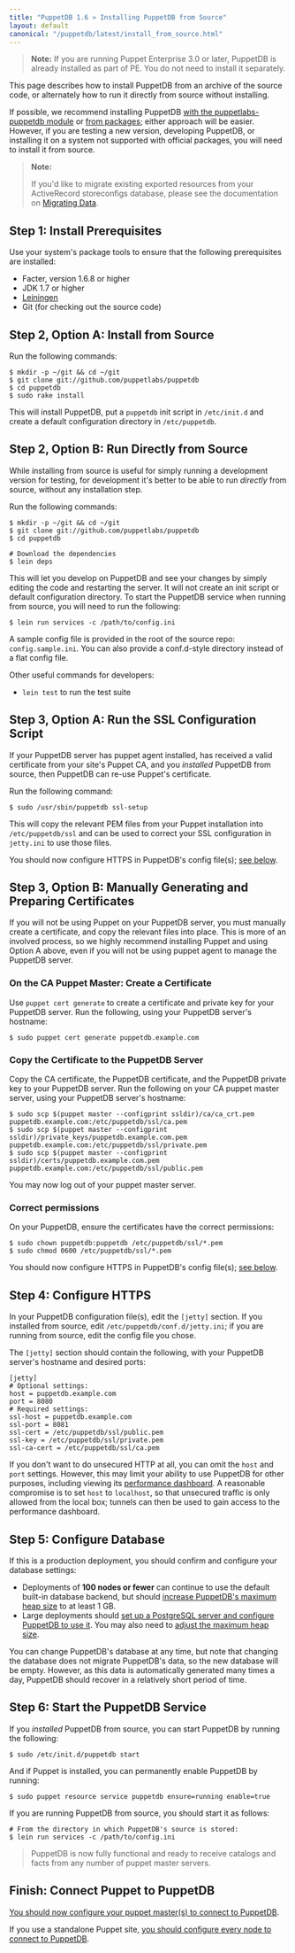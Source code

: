 ```yaml
---
title: "PuppetDB 1.6 » Installing PuppetDB from Source"
layout: default
canonical: "/puppetdb/latest/install_from_source.html"
---
```


[perf_dashboard]: ./maintain_and_tune.html#monitor-the-performance-dashboard
[leiningen]: https://github.com/technomancy/leiningen#installation
[configure_postgres]: ./configure.html#using-postgresql
[configure_heap]: ./configure.html#configuring-the-java-heap-size
[module]: ./install_via_module.html
[packages]: ./install_from_packages.html
[migrating]: ./migrate.html

> **Note:** If you are running Puppet Enterprise 3.0 or later, PuppetDB is already installed as part of PE. You do not need to install it separately.

This page describes how to install PuppetDB from an archive of the source code, or alternately how to run it directly from source without installing.

If possible, we recommend installing PuppetDB [with the puppetlabs-puppetdb module][module] or [from packages][packages]; either approach will be easier. However, if you are testing a new version, developing PuppetDB, or installing it on a system not supported with official packages, you will need to install it from source. 

> **Note:**
>
> If you'd like to migrate existing exported resources from your ActiveRecord storeconfigs database, please see the documentation on [Migrating Data][migrating].


Step 1: Install Prerequisites
-----

Use your system's package tools to ensure that the following prerequisites are installed:

* Facter, version 1.6.8 or higher <!-- TODO find the actual required version. Problem was a rake aborted! undefined method `downcase' for nil:NilClass error. -->
* JDK 1.7 or higher
* [Leiningen][]
* Git (for checking out the source code)


Step 2, Option A: Install from Source
-----

Run the following commands:

    $ mkdir -p ~/git && cd ~/git
    $ git clone git://github.com/puppetlabs/puppetdb
    $ cd puppetdb
    $ sudo rake install

This will install PuppetDB, put a `puppetdb` init script in `/etc/init.d` and create a default configuration directory in `/etc/puppetdb`.

Step 2, Option B: Run Directly from Source
-----

While installing from source is useful for simply running a development version
for testing, for development it's better to be able to run *directly* from
source, without any installation step. 

Run the following commands:

    $ mkdir -p ~/git && cd ~/git
    $ git clone git://github.com/puppetlabs/puppetdb
    $ cd puppetdb

    # Download the dependencies
    $ lein deps

This will let you develop on PuppetDB and see your changes by simply editing the code and restarting the server. It will not create an init script or default configuration directory. To start the PuppetDB service when running from source, you will need to run the following:

    $ lein run services -c /path/to/config.ini

A sample config file is provided in the root of the source repo:  `config.sample.ini`. You can also provide a conf.d-style directory instead of a flat config file. 

Other useful commands for developers:

* `lein test` to run the test suite

Step 3, Option A: Run the SSL Configuration Script
-----

If your PuppetDB server has puppet agent installed, has received a valid certificate from your site's Puppet CA, and you _installed_ PuppetDB from source, then PuppetDB can re-use Puppet's certificate. 

Run the following command: 

    $ sudo /usr/sbin/puppetdb ssl-setup

This will copy the relevant PEM files from your Puppet installation into `/etc/puppetdb/ssl` and can be used to correct your SSL configuration in `jetty.ini` to use those files.

You should now configure HTTPS in PuppetDB's config file(s); [see below](#step-4-configure-https).

Step 3, Option B: Manually Generating and Preparing Certificates
-----

If you will not be using Puppet on your PuppetDB server, you must manually create a certificate, and copy the relevant files into place. This is more of an involved process, so we highly recommend installing Puppet and using Option A above, even if you will not be using puppet agent to manage the PuppetDB server.

### On the CA Puppet Master: Create a Certificate

Use `puppet cert generate` to create a certificate and private key for your PuppetDB server. Run the following, using your PuppetDB server's hostname:

    $ sudo puppet cert generate puppetdb.example.com

### Copy the Certificate to the PuppetDB Server

Copy the CA certificate, the PuppetDB certificate, and the PuppetDB private key to your PuppetDB server. Run the following on your CA puppet master server, using your PuppetDB server's hostname:

    $ sudo scp $(puppet master --configprint ssldir)/ca/ca_crt.pem puppetdb.example.com:/etc/puppetdb/ssl/ca.pem
    $ sudo scp $(puppet master --configprint ssldir)/private_keys/puppetdb.example.com.pem puppetdb.example.com:/etc/puppetdb/ssl/private.pem
    $ sudo scp $(puppet master --configprint ssldir)/certs/puppetdb.example.com.pem puppetdb.example.com:/etc/puppetdb/ssl/public.pem

You may now log out of your puppet master server.

### Correct permissions

On your PuppetDB, ensure the certificates have the correct permissions:

    $ sudo chown puppetdb:puppetdb /etc/puppetdb/ssl/*.pem
    $ sudo chmod 0600 /etc/puppetdb/ssl/*.pem

You should now configure HTTPS in PuppetDB's config file(s); [see below](#step-4-configure-https).

Step 4: Configure HTTPS
-----

In your PuppetDB configuration file(s), edit the `[jetty]` section. If you installed from source, edit `/etc/puppetdb/conf.d/jetty.ini`; if you are running from source, edit the config file you chose.

The `[jetty]` section should contain the following, with your PuppetDB server's hostname and desired ports:

    [jetty]
    # Optional settings:
    host = puppetdb.example.com
    port = 8080
    # Required settings:
    ssl-host = puppetdb.example.com
    ssl-port = 8081
    ssl-cert = /etc/puppetdb/ssl/public.pem
    ssl-key = /etc/puppetdb/ssl/private.pem
    ssl-ca-cert = /etc/puppetdb/ssl/ca.pem

If you don't want to do unsecured HTTP at all, you can omit the `host` and `port` settings. However, this may limit your ability to use PuppetDB for other purposes, including viewing its [performance dashboard][perf_dashboard]. A reasonable compromise is to set `host` to `localhost`, so that unsecured traffic is only allowed from the local box; tunnels can then be used to gain access to the performance dashboard.

Step 5: Configure Database
-----

If this is a production deployment, you should confirm and configure your database settings:

- Deployments of **100 nodes or fewer** can continue to use the default built-in database backend, but should [increase PuppetDB's maximum heap size][configure_heap] to at least 1 GB.
- Large deployments should [set up a PostgreSQL server and configure PuppetDB to use it][configure_postgres]. You may also need to [adjust the maximum heap size][configure_heap]. 

You can change PuppetDB's database at any time, but note that changing the database does not migrate PuppetDB's data, so the new database will be empty. However, as this data is automatically generated many times a day, PuppetDB should recover in a relatively short period of time. 



Step 6: Start the PuppetDB Service
-----

If you _installed_ PuppetDB from source, you can start PuppetDB by running the following:

    $ sudo /etc/init.d/puppetdb start

And if Puppet is installed, you can permanently enable PuppetDB by running:

    $ sudo puppet resource service puppetdb ensure=running enable=true

If you are running PuppetDB from source, you should start it as follows:

    # From the directory in which PuppetDB's source is stored:
    $ lein run services -c /path/to/config.ini

> PuppetDB is now fully functional and ready to receive catalogs and facts from any number of puppet master servers.

Finish: Connect Puppet to PuppetDB 
-----

[You should now configure your puppet master(s) to connect to PuppetDB](./connect_puppet_master.html). 

If you use a standalone Puppet site, [you should configure every node to connect to PuppetDB](./connect_puppet_apply.html).
